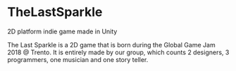 # TheLastSparkle
2D platform indie game made in Unity


The Last Sparkle is a 2D game that is born during the Global Game Jam 2018 @ Trento. It is entirely made by our group, which counts 2 designers, 3 programmers, one musician and one story teller.
